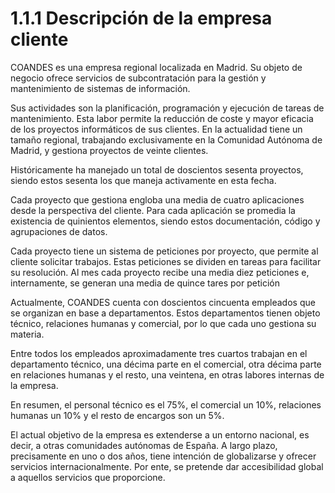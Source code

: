 # 1.1.1 Descripción de la empresa cliente

COANDES es una empresa regional localizada en Madrid. Su objeto de negocio ofrece
servicios de subcontratación para la gestión y mantenimiento de sistemas de información.

Sus actividades son la planificación, programación y ejecución de tareas de mantenimiento.
Esta labor permite la reducción de coste y mayor eficacia de los proyectos informáticos
de sus clientes.
En la actualidad tiene un tamaño regional, trabajando exclusivamente en la
Comunidad Autónoma de Madrid, y gestiona proyectos de veinte clientes.

Históricamente ha manejado un total de doscientos sesenta proyectos, siendo estos
sesenta los que maneja activamente en esta fecha.

Cada proyecto que gestiona engloba una media de cuatro aplicaciones desde la
perspectiva del cliente. Para cada aplicación se promedia la existencia de quinientos
elementos, siendo estos documentación, código y agrupaciones de datos.

Cada proyecto tiene un sistema de peticiones por proyecto, que permite al cliente
solicitar trabajos. Estas peticiones se dividen en tareas para facilitar su resolución.
Al mes cada proyecto recibe una media diez peticiones e, internamente, se generan
una media de quince tares por petición

Actualmente, COANDES cuenta con doscientos cincuenta empleados que se organizan
en base a departamentos. Estos departamentos tienen objeto técnico, relaciones
humanas y comercial, por lo que cada uno gestiona su materia.

Entre todos los empleados aproximadamente tres cuartos trabajan en el departamento
técnico, una décima parte en el comercial, otra décima parte en relaciones humanas y
el resto, una veintena, en otras labores internas de la empresa.

En resumen, el personal técnico es el 75%, el comercial un 10%, relaciones humanas un 10% y el resto de encargos son un 5%.

El actual objetivo de la empresa es extenderse a un entorno nacional, es decir,
a otras comunidades autónomas de España.
A largo plazo, precisamente en uno o dos años, tiene intención de globalizarse
y ofrecer servicios internacionalmente. Por ente, se pretende dar accesibilidad
global a aquellos servicios que proporcione.
